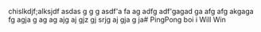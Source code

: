 chislkdjf;alksjdf asdas g g g asdf'a fa ag adfg adf'gagad ga afg afg akgaga fg agja g ag ag ajg aj gjz gj srjg aj gja g ja# PingPong boi i Will Win
